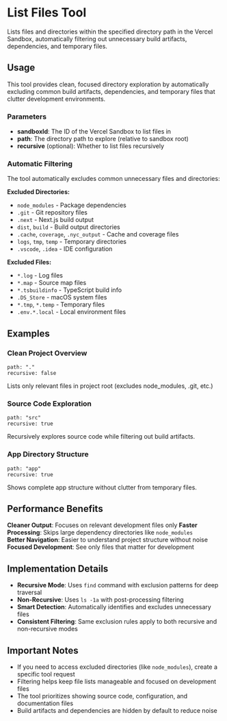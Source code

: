 # List Files Tool

Lists files and directories within the specified directory path in the Vercel Sandbox, automatically filtering out unnecessary build artifacts, dependencies, and temporary files.

## Usage

This tool provides clean, focused directory exploration by automatically excluding common build artifacts, dependencies, and temporary files that clutter development environments.

### Parameters

- **sandboxId**: The ID of the Vercel Sandbox to list files in
- **path**: The directory path to explore (relative to sandbox root)
- **recursive** (optional): Whether to list files recursively

### Automatic Filtering

The tool automatically excludes common unnecessary files and directories:

**Excluded Directories:**
- `node_modules` - Package dependencies
- `.git` - Git repository files
- `.next` - Next.js build output
- `dist`, `build` - Build output directories
- `.cache`, `coverage`, `.nyc_output` - Cache and coverage files
- `logs`, `tmp`, `temp` - Temporary directories
- `.vscode`, `.idea` - IDE configuration

**Excluded Files:**
- `*.log` - Log files
- `*.map` - Source map files
- `*.tsbuildinfo` - TypeScript build info
- `.DS_Store` - macOS system files
- `*.tmp`, `*.temp` - Temporary files
- `.env.*.local` - Local environment files

## Examples

### Clean Project Overview
```
path: "."
recursive: false
```
Lists only relevant files in project root (excludes node_modules, .git, etc.)

### Source Code Exploration  
```
path: "src"
recursive: true
```
Recursively explores source code while filtering out build artifacts.

### App Directory Structure
```
path: "app"
recursive: true
```
Shows complete app structure without clutter from temporary files.

## Performance Benefits

**Cleaner Output**: Focuses on relevant development files only
**Faster Processing**: Skips large dependency directories like `node_modules`  
**Better Navigation**: Easier to understand project structure without noise
**Focused Development**: See only files that matter for development

## Implementation Details

- **Recursive Mode**: Uses `find` command with exclusion patterns for deep traversal
- **Non-Recursive**: Uses `ls -1a` with post-processing filtering
- **Smart Detection**: Automatically identifies and excludes unnecessary files
- **Consistent Filtering**: Same exclusion rules apply to both recursive and non-recursive modes

## Important Notes

- If you need to access excluded directories (like `node_modules`), create a specific tool request
- Filtering helps keep file lists manageable and focused on development files
- The tool prioritizes showing source code, configuration, and documentation files
- Build artifacts and dependencies are hidden by default to reduce noise
